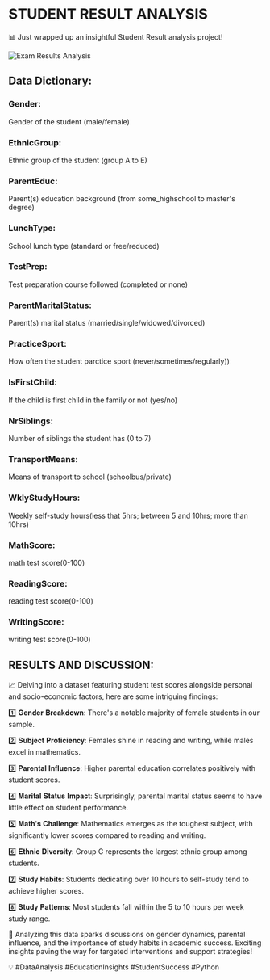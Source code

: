 
# STUDENT RESULT ANALYSIS

📊 Just wrapped up an insightful Student Result analysis project! 

![Exam Results Analysis](https://github.com/shwetha-ravindra/Student-Result-Analysis/assets/166117057/116a3cbb-e563-44c9-a78b-db28a0e457a6)

## Data Dictionary:

### Gender: 
Gender of the student (male/female)
### EthnicGroup: 
Ethnic group of the student (group A to E)
### ParentEduc: 
Parent(s) education background (from some_highschool to master's degree)
### LunchType: 
School lunch type (standard or free/reduced)
### TestPrep: 
Test preparation course followed (completed or none)
### ParentMaritalStatus: 
Parent(s) marital status (married/single/widowed/divorced)
### PracticeSport: 
How often the student parctice sport (never/sometimes/regularly))
### IsFirstChild: 
If the child is first child in the family or not (yes/no)
### NrSiblings: 
Number of siblings the student has (0 to 7)
### TransportMeans: 
Means of transport to school (schoolbus/private)
### WklyStudyHours: 
Weekly self-study hours(less that 5hrs; between 5 and 10hrs; more than 10hrs)
### MathScore: 
math test score(0-100)
### ReadingScore: 
reading test score(0-100)
### WritingScore: 
writing test score(0-100)

## RESULTS AND DISCUSSION:
📈 Delving into a dataset featuring student test scores alongside personal and socio-economic factors, here are some intriguing findings:

1️⃣ 𝐆𝐞𝐧𝐝𝐞𝐫 𝐁𝐫𝐞𝐚𝐤𝐝𝐨𝐰𝐧: There's a notable majority of female students in our sample.

2️⃣ 𝐒𝐮𝐛𝐣𝐞𝐜𝐭 𝐏𝐫𝐨𝐟𝐢𝐜𝐢𝐞𝐧𝐜𝐲: Females shine in reading and writing, while males excel in mathematics.

3️⃣ 𝐏𝐚𝐫𝐞𝐧𝐭𝐚𝐥 𝐈𝐧𝐟𝐥𝐮𝐞𝐧𝐜𝐞: Higher parental education correlates positively with student scores.

4️⃣ 𝐌𝐚𝐫𝐢𝐭𝐚𝐥 𝐒𝐭𝐚𝐭𝐮𝐬 𝐈𝐦𝐩𝐚𝐜𝐭: Surprisingly, parental marital status seems to have little effect on student performance.

5️⃣ 𝐌𝐚𝐭𝐡'𝐬 𝐂𝐡𝐚𝐥𝐥𝐞𝐧𝐠𝐞: Mathematics emerges as the toughest subject, with significantly lower scores compared to reading and writing.

6️⃣ 𝐄𝐭𝐡𝐧𝐢𝐜 𝐃𝐢𝐯𝐞𝐫𝐬𝐢𝐭𝐲: Group C represents the largest ethnic group among students.

7️⃣ 𝐒𝐭𝐮𝐝𝐲 𝐇𝐚𝐛𝐢𝐭𝐬: Students dedicating over 10 hours to self-study tend to achieve higher scores.

8️⃣ 𝐒𝐭𝐮𝐝𝐲 𝐏𝐚𝐭𝐭𝐞𝐫𝐧𝐬: Most students fall within the 5 to 10 hours per week study range.

🧠 Analyzing this data sparks discussions on gender dynamics, parental influence, and the importance of study habits in academic success. Exciting insights paving the way for targeted interventions and support strategies! 

💡 #DataAnalysis #EducationInsights #StudentSuccess #Python
